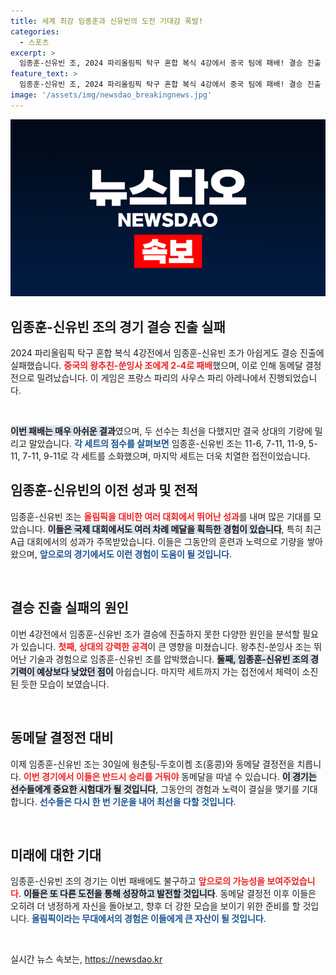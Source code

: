 ```yaml
---
title: 세계 최강 임종훈과 신유빈의 도전 기대감 폭발!
categories:
  - 스포츠
excerpt: >
  임종훈-신유빈 조, 2024 파리올림픽 탁구 혼합 복식 4강에서 중국 팀에 패배! 결승 진출 좌절, 동메달 결정전이 기다린다. 이들의 마지막 승부를 놓치지 마세요!
feature_text: >
  임종훈-신유빈 조, 2024 파리올림픽 탁구 혼합 복식 4강에서 중국 팀에 패배! 결승 진출 좌절, 동메달 결정전이 기다린다. 이들의 마지막 승부를 놓치지 마세요!
image: '/assets/img/newsdao_breakingnews.jpg'
---
```


<p><img src="/assets/img/newsdao_breakingnews.jpg" alt="flaretime 속보" /></p>

<h2 data-ke-size="size26">임종훈-신유빈 조의 경기 결승 진출 실패</h2>

<p data-ke-size="size16">2024 파리올림픽 탁구 혼합 복식 4강전에서 임종훈-신유빈 조가 아쉽게도 결승 진출에 실패했습니다. <b><span style="color: #ee2323;">중국의 왕추친-쑨잉사 조에게 2-4로 패배</span></b>했으며, 이로 인해 동메달 결정전으로 밀려났습니다. 이 게임은 프랑스 파리의 사우스 파리 아레나에서 진행되었습니다.</p>

<p data-ke-size="size16">&nbsp;</p>

<p><b><span style="background-color: #21538527;">이번 패배는 매우 아쉬운 결과</span></b>였으며, 두 선수는 최선을 다했지만 결국 상대의 기량에 밀리고 말았습니다. <b><span style="color: #1a5490;">각 세트의 점수를 살펴보면</span></b> 임종훈-신유빈 조는 11-6, 7-11, 11-9, 5-11, 7-11, 9-11로 각 세트를 소화했으며, 마지막 세트는 더욱 치열한 접전이었습니다.</p>

<h2 data-ke-size="size26">임종훈-신유빈의 이전 성과 및 전적</h2>

<p data-ke-size="size16">임종훈-신유빈 조는 <b><span style="color: #ee2323;">올림픽을 대비한 여러 대회에서 뛰어난 성과</span></b>를 내며 많은 기대를 모았습니다. <b><span style="background-color: #21538527;">이들은 국제 대회에서도 여러 차례 메달을 획득한 경험이 있습니다</span></b>, 특히 최근 A급 대회에서의 성과가 주목받았습니다. 이들은 그동안의 훈련과 노력으로 기량을 쌓아 왔으며, <b><span style="color: #1a5490;">앞으로의 경기에서도 이런 경험이 도움이 될 것입니다</span></b>.</p>

<p data-ke-size="size16">&nbsp;</p>

<h2 data-ke-size="size26">결승 진출 실패의 원인</h2>

<p data-ke-size="size16">이번 4강전에서 임종훈-신유빈 조가 결승에 진출하지 못한 다양한 원인을 분석할 필요가 있습니다. <b><span style="color: #ee2323;">첫째, 상대의 강력한 공격</span></b>이 큰 영향을 미쳤습니다. 왕추친-쑨잉사 조는 뛰어난 기술과 경험으로 임종훈-신유빈 조를 압박했습니다. <b><span style="background-color: #21538527;">둘째, 임종훈-신유빈 조의 경기력이 예상보다 낮았던 점이</span></b> 아쉽습니다. 마지막 세트까지 가는 접전에서 체력이 소진된 듯한 모습이 보였습니다.</p>

<p data-ke-size="size16">&nbsp;</p>

<h2 data-ke-size="size26">동메달 결정전 대비</h2>

<p data-ke-size="size16">이제 임종훈-신유빈 조는 30일에 웡춘팅-두호이켐 조(홍콩)와 동메달 결정전을 치릅니다. <b><span style="color: #ee2323;">이번 경기에서 이들은 반드시 승리를 거둬야</span></b> 동메달을 따낼 수 있습니다. <b><span style="background-color: #21538527;">이 경기는 선수들에게 중요한 시험대가 될 것입니다</span></b>, 그동안의 경험과 노력이 결실을 맺기를 기대합니다. <b><span style="color: #1a5490;">선수들은 다시 한 번 기운을 내어 최선을 다할 것입니다</span></b>.</p>

<p data-ke-size="size16">&nbsp;</p>

<h2 data-ke-size="size26">미래에 대한 기대</h2>

<p data-ke-size="size16">임종훈-신유빈 조의 경기는 이번 패배에도 불구하고 <b><span style="color: #ee2323;">앞으로의 가능성을 보여주었습니다</span></b>. <b><span style="background-color: #21538527;">이들은 또 다른 도전을 통해 성장하고 발전할 것입니다</span></b>. 동메달 결정전 이후 이들은 오히려 더 냉정하게 자신을 돌아보고, 향후 더 강한 모습을 보이기 위한 준비를 할 것입니다. <b><span style="color: #1a5490;">올림픽이라는 무대에서의 경험은 이들에게 큰 자산이 될 것입니다</span></b>.</p>

<p data-ke-size="size16">&nbsp;</p>
실시간 뉴스 속보는, <a href="https://newsdao.kr" rel="dofollow">https://newsdao.kr</a>


